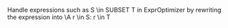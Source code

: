Handle expressions such as  S \in SUBSET T  in ExprOptimizer by rewriting the expression into  \A r \in S: r \in T